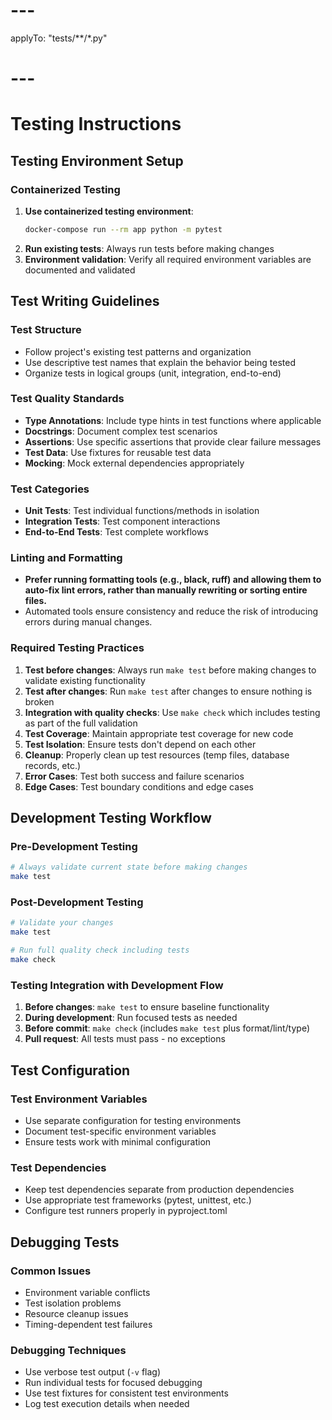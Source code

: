# ---
applyTo: "tests/**/*.py"
# ---
# Testing Instructions

## Testing Environment Setup

### Containerized Testing
1. **Use containerized testing environment**:
   ```bash
   docker-compose run --rm app python -m pytest
   ```
2. **Run existing tests**: Always run tests before making changes
3. **Environment validation**: Verify all required environment variables are documented and validated

## Test Writing Guidelines

### Test Structure
- Follow project's existing test patterns and organization
- Use descriptive test names that explain the behavior being tested
- Organize tests in logical groups (unit, integration, end-to-end)

### Test Quality Standards
- **Type Annotations**: Include type hints in test functions where applicable
- **Docstrings**: Document complex test scenarios
- **Assertions**: Use specific assertions that provide clear failure messages
- **Test Data**: Use fixtures for reusable test data
- **Mocking**: Mock external dependencies appropriately

### Test Categories
- **Unit Tests**: Test individual functions/methods in isolation
- **Integration Tests**: Test component interactions
- **End-to-End Tests**: Test complete workflows


### Linting and Formatting
- **Prefer running formatting tools (e.g., black, ruff) and allowing them to auto-fix lint errors, rather than manually rewriting or sorting entire files.**
- Automated tools ensure consistency and reduce the risk of introducing errors during manual changes.

### Required Testing Practices
1. **Test before changes**: Always run `make test` before making changes to validate existing functionality
2. **Test after changes**: Run `make test` after changes to ensure nothing is broken
3. **Integration with quality checks**: Use `make check` which includes testing as part of the full validation
4. **Test Coverage**: Maintain appropriate test coverage for new code
5. **Test Isolation**: Ensure tests don't depend on each other
6. **Cleanup**: Properly clean up test resources (temp files, database records, etc.)
7. **Error Cases**: Test both success and failure scenarios
8. **Edge Cases**: Test boundary conditions and edge cases

## Development Testing Workflow

### Pre-Development Testing
```bash
# Always validate current state before making changes
make test
```

### Post-Development Testing
```bash
# Validate your changes
make test

# Run full quality check including tests
make check
```

### Testing Integration with Development Flow
1. **Before changes**: `make test` to ensure baseline functionality
2. **During development**: Run focused tests as needed
3. **Before commit**: `make check` (includes `make test` plus format/lint/type)
4. **Pull request**: All tests must pass - no exceptions

## Test Configuration

### Test Environment Variables
- Use separate configuration for testing environments
- Document test-specific environment variables
- Ensure tests work with minimal configuration

### Test Dependencies
- Keep test dependencies separate from production dependencies
- Use appropriate test frameworks (pytest, unittest, etc.)
- Configure test runners properly in pyproject.toml

## Debugging Tests

### Common Issues
- Environment variable conflicts
- Test isolation problems
- Resource cleanup issues
- Timing-dependent test failures

### Debugging Techniques
- Use verbose test output (`-v` flag)
- Run individual tests for focused debugging
- Use test fixtures for consistent test environments
- Log test execution details when needed

